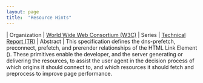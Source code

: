 ```yaml
---
layout: page
title:  "Resource Hints"
---
```


| Organization | [World Wide Web Consortium (W3C)](..)
| Series | [Technical Report (TR)](..)
| Abstract | This specification defines the dns-prefetch, preconnect, prefetch, and prerender relationships of the HTML Link Element (<link>). These primitives enable the developer, and the server generating or delivering the resources, to assist the user agent in the decision process of which origins it should connect to, and which resources it should fetch and preprocess to improve page performance.
